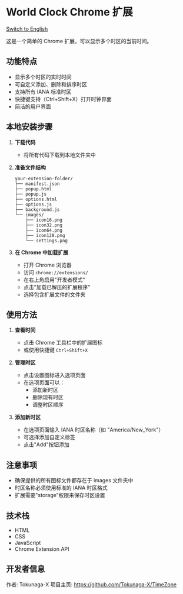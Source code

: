 # World Clock Chrome 扩展

[Switch to English](./README.md)

这是一个简单的 Chrome 扩展，可以显示多个时区的当前时间。

## 功能特点

- 显示多个时区的实时时间
- 可自定义添加、删除和排序时区
- 支持所有 IANA 标准时区
- 快捷键支持（Ctrl+Shift+X）打开时钟界面
- 简洁的用户界面

## 本地安装步骤

1. **下载代码**

   - 将所有代码下载到本地文件夹中

2. **准备文件结构**

   ```
   your-extension-folder/
   ├── manifest.json
   ├── popup.html
   ├── popup.js
   ├── options.html
   ├── options.js
   ├── background.js
   └── images/
       ├── icon16.png
       ├── icon32.png
       ├── icon64.png
       ├── icon128.png
       └── settings.png
   ```

3. **在 Chrome 中加载扩展**
   - 打开 Chrome 浏览器
   - 访问 `chrome://extensions/`
   - 在右上角启用"开发者模式"
   - 点击"加载已解压的扩展程序"
   - 选择包含扩展文件的文件夹

## 使用方法

1. **查看时间**

   - 点击 Chrome 工具栏中的扩展图标
   - 或使用快捷键 `Ctrl+Shift+X`

2. **管理时区**

   - 点击设置图标进入选项页面
   - 在选项页面可以：
     - 添加新时区
     - 删除现有时区
     - 调整时区顺序

3. **添加新时区**
   - 在选项页面输入 IANA 时区名称（如 "America/New_York"）
   - 可选择添加自定义标签
   - 点击"Add"按钮添加

## 注意事项

- 确保提供的所有图标文件都存在于 images 文件夹中
- 时区名称必须使用标准的 IANA 时区格式
- 扩展需要"storage"权限来保存时区设置

## 技术栈

- HTML
- CSS
- JavaScript
- Chrome Extension API

## 开发者信息

作者: Tokunaga-X
项目主页: https://github.com/Tokunaga-X/TimeZone

